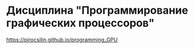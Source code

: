 # Дисциплина "Программирование графических процессоров" 

https://pirocsilin.github.io/programming_GPU
